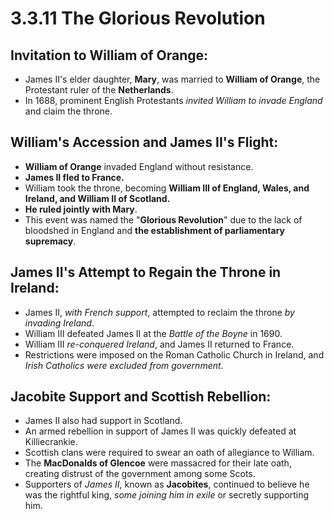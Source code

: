 # 3.3.11 The Glorious Revolution

## Invitation to William of Orange:
- James II's elder daughter, **Mary**, was married to **William of Orange**, the Protestant ruler of the **Netherlands**.
- In 1688, prominent English Protestants *invited William to invade England* and claim the throne.

## William's Accession and James II's Flight:
- **William of Orange** invaded England without resistance.
- **James II fled to France.**
- William took the throne, becoming **William III of England, Wales, and Ireland, and William II of Scotland.**
- **He ruled jointly with Mary**.
- This event was named the "**Glorious Revolution**" due to the lack of bloodshed in England and **the establishment of parliamentary supremacy**.

## James II's Attempt to Regain the Throne in Ireland:
- James II, *with French support*, attempted to reclaim the throne *by invading Ireland*.
- William III defeated James II at the *Battle of the Boyne* in 1690.
- William III *re-conquered Ireland*, and James II returned to France.
- Restrictions were imposed on the Roman Catholic Church in Ireland, and *Irish Catholics were excluded from government*.

## Jacobite Support and Scottish Rebellion:
- James II also had support in Scotland.
- An armed rebellion in support of James II was quickly defeated at Killiecrankie.
- Scottish clans were required to swear an oath of allegiance to William.
- The **MacDonalds of Glencoe** were massacred for their late oath, creating distrust of the government among some Scots.
- Supporters of *James II*, known as **Jacobites**, continued to believe he was the rightful king, *some joining him in exile* or secretly supporting him.